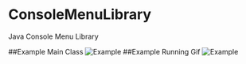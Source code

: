 # ConsoleMenuLibrary
Java Console Menu Library

##Example Main Class
![Example](https://raw.githubusercontent.com/TekincanCakal/ConsoleMenuLibrary/main/Example.png?raw=true)
##Example Running Gif
![Example](https://raw.githubusercontent.com/TekincanCakal/ConsoleMenuLibrary/main/Example.gif?raw=true)
